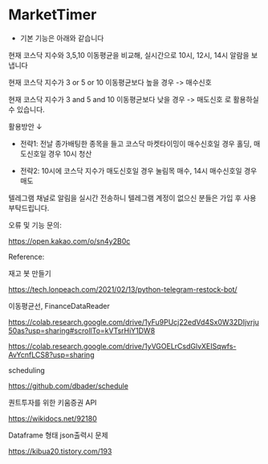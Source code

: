 # MarketTimer

- 기본 기능은 아래와 같습니다 


현재 코스닥 지수와 3,5,10 이동평균을 비교해, 실시간으로 10시, 12시, 14시 알람을 보냅니다


현재 코스닥 지수가 3 or 5 or 10 이동평균보다 높을 경우 -> 매수신호


현재 코스닥 지수가 3 and 5 and 10 이동평균보다 낮을 경우 -> 매도신호 로 활용하실 수 있습니다.


활용방안 ↓

- 전략1: 전날 종가배팅한 종목을 들고 코스닥 마켓타이밍이 매수신호일 경우 홀딩, 매도신호일 경우 10시 청산


- 전략2: 10시에 코스닥 지수가 매도신호일 경우 눌림목 매수, 14시 매수신호일 경우 매도


텔레그램 채널로 알림을 실시간 전송하니 텔레그램 계정이 없으신 분들은 가입 후 사용 부탁드립니다.


오류 및 기능 문의:

https://open.kakao.com/o/sn4y2B0c

Reference: 

재고 봇 만들기

https://tech.lonpeach.com/2021/02/13/python-telegram-restock-bot/

이동평균선, FinanceDataReader

https://colab.research.google.com/drive/1yFu9PUcj22edVd4Sx0W32DIjvrju50as?usp=sharing#scrollTo=kVTsrHiY1DW8

https://colab.research.google.com/drive/1yVGOELrCsdGlvXEISqwfs-AvYcnfLCS8?usp=sharing

scheduling 

https://github.com/dbader/schedule

퀀트투자를 위한 키움증권 API

https://wikidocs.net/92180

Dataframe 형태 json출력시 문제

https://kibua20.tistory.com/193
